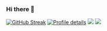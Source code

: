 ### Hi there 👋
<!--
[![Jean-Jerome Levy's github stats](https://github-readme-stats.vercel.app/api?username=jeanjerome&show_icons=true)](https://github.com/jeanjerome)
//-->

[![GitHub Streak](https://streak-stats.demolab.com?user=jeanjerome)](https://git.io/streak-stats)
[![Profile details](http://github-profile-summary-cards.vercel.app/api/cards/profile-details?username=jeanjerome&theme=github)](https://github.com/jeanjerome)
[![](http://github-profile-summary-cards.vercel.app/api/cards/repos-per-language?username=jeanjerome&theme=github)](https://github.com/jeanjerome)
[![](http://github-profile-summary-cards.vercel.app/api/cards/productive-time?username=jeanjerome&theme=github&utcOffset=2)](https://github.com/jeanjerome)
